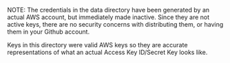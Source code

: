 
NOTE:
The credentials in the data directory have been generated by an actual AWS
account, but immediately made inactive. Since they are not active keys,
there are no security concerns with distributing them, or having them in 
your Github account.

Keys in this directory were valid AWS keys so they are accurate representations
of what an actual Access Key ID/Secret Key looks like.
